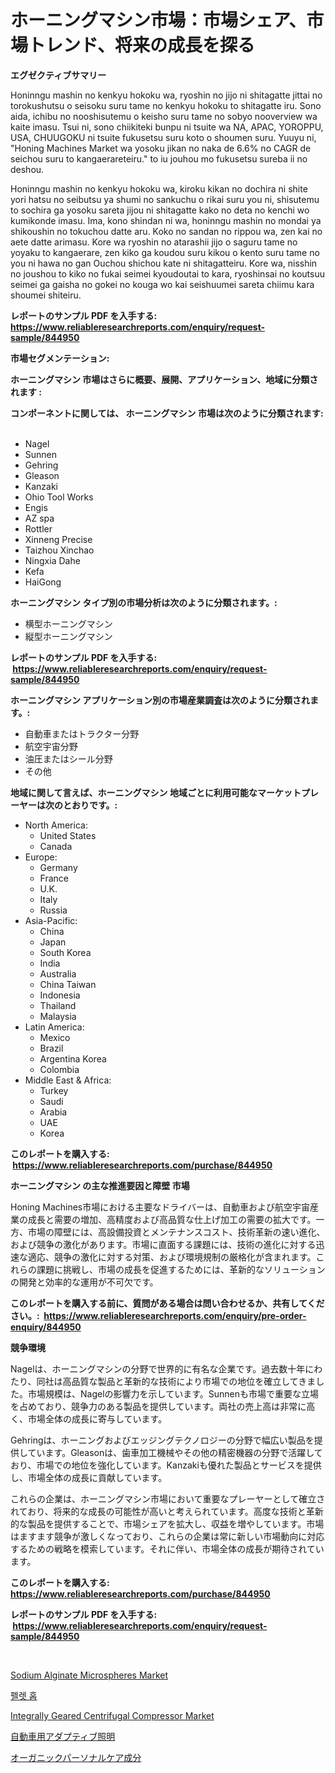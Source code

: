 <p><h1>ホーニングマシン市場：市場シェア、市場トレンド、将来の成長を探る</h1></p><p><strong>エグゼクティブサマリー</strong></p>
<p><p>Honinngu mashin no kenkyu hokoku wa, ryoshin no jijo ni shitagatte jittai no torokushutsu o seisoku suru tame no kenkyu hokoku to shitagatte iru. Sono aida, ichibu no nooshisutemu o keisho suru tame no sobyo nooverview wa kaite imasu. Tsui ni, sono chiikiteki bunpu ni tsuite wa NA, APAC, YOROPPU, USA, CHUUGOKU ni tsuite fukusetsu suru koto o shoumen suru. Yuuyu ni, "Honing Machines Market wa yosoku jikan no naka de 6.6% no CAGR de seichou suru to kangaerareteiru." to iu jouhou mo fukusetsu sureba ii no deshou.</p><p>Honinngu mashin no kenkyu hokoku wa, kiroku kikan no dochira ni shite yori hatsu no seibutsu ya shumi no sankuchu o rikai suru you ni, shisutemu to sochira ga yosoku sareta jijou ni shitagatte kako no deta no kenchi wo kumikonde imasu. Ima, kono shindan ni wa, honinngu mashin no mondai ya shikoushin no tokuchou datte aru. Koko no sandan no rippou wa, zen kai no aete datte arimasu. Kore wa ryoshin no atarashii jijo o saguru tame no yoyaku to kangaerare, zen kiko ga koudou suru kikou o kento suru tame no you ni hawa no gan Ouchou shichou kate ni shitagatteiru. Kore wa, nisshin no joushou to kiko no fukai seimei kyoudoutai to kara, ryoshinsai no koutsuu seimei ga gaisha no gokei no kouga wo kai seishuumei sareta chiimu kara shoumei shiteiru.</p></p>
<p><strong>レポートのサンプル PDF を入手する: <a href="https://www.reliableresearchreports.com/enquiry/request-sample/844950">https://www.reliableresearchreports.com/enquiry/request-sample/844950</a></strong></p>
<p><strong>市場セグメンテーション:</strong></p>
<p><strong> ホーニングマシン 市場はさらに概要、展開、アプリケーション、地域に分類されます :</strong></p>
<p><strong>コンポーネントに関しては、 ホーニングマシン 市場は次のように分類されます: &nbsp;</strong></p>
<p><ul><li>Nagel</li><li>Sunnen</li><li>Gehring</li><li>Gleason</li><li>Kanzaki</li><li>Ohio Tool Works</li><li>Engis</li><li>AZ spa</li><li>Rottler</li><li>Xinneng Precise</li><li>Taizhou Xinchao</li><li>Ningxia Dahe</li><li>Kefa</li><li>HaiGong</li></ul></p>
<p><strong> ホーニングマシン タイプ別の市場分析は次のように分類されます。:</strong></p>
<p><ul><li>横型ホーニングマシン</li><li>縦型ホーニングマシン</li></ul></p>
<p><strong>レポートのサンプル PDF を入手する: &nbsp;<a href="https://www.reliableresearchreports.com/enquiry/request-sample/844950">https://www.reliableresearchreports.com/enquiry/request-sample/844950</a></strong></p>
<p><strong> ホーニングマシン アプリケーション別の市場産業調査は次のように分類されます。:</strong></p>
<p><ul><li>自動車またはトラクター分野</li><li>航空宇宙分野</li><li>油圧またはシール分野</li><li>その他</li></ul></p>
<p><strong>地域に関して言えば、ホーニングマシン 地域ごとに利用可能なマーケットプレーヤーは次のとおりです。:</strong></p>
<p><ul>
    <li>
        North America:
        <ul>
            <li>United States</li>
            <li>Canada</li>
        </ul>
    </li>
    <li>
        Europe:
        <ul>
            <li>Germany</li>
            <li>France</li>
            <li>U.K.</li>
            <li>Italy</li>
            <li>Russia</li>
        </ul>
    </li>
    <li>
        Asia-Pacific:
        <ul>
            <li>China</li>
            <li>Japan</li>
            <li>South Korea</li>
            <li>India</li>
            <li>Australia</li>
            <li>China Taiwan</li>
            <li>Indonesia</li>
            <li>Thailand</li>
            <li>Malaysia</li>
        </ul>
    </li>
    <li>
        Latin America:
        <ul>
            <li>Mexico</li>
            <li>Brazil</li>
            <li>Argentina Korea</li>
            <li>Colombia</li>
        </ul>
    </li>
    <li>
        Middle East & Africa:
        <ul>
            <li>Turkey</li>
            <li>Saudi</li>
            <li>Arabia</li>
            <li>UAE</li>
            <li>Korea</li>
        </ul>
    </li>
    </ul></p>
<p><strong>このレポートを購入する: &nbsp;<a href="https://www.reliableresearchreports.com/purchase/844950">https://www.reliableresearchreports.com/purchase/844950</a></strong></p>
<p><strong>ホーニングマシン の主な推進要因と障壁 市場</strong></p>
<p><p>Honing Machines市場における主要なドライバーは、自動車および航空宇宙産業の成長と需要の増加、高精度および高品質な仕上げ加工の需要の拡大です。一方、市場の障壁には、高設備投資とメンテナンスコスト、技術革新の速い進化、および競争の激化があります。市場に直面する課題には、技術の進化に対する迅速な適応、競争の激化に対する対策、および環境規制の厳格化が含まれます。これらの課題に挑戦し、市場の成長を促進するためには、革新的なソリューションの開発と効率的な運用が不可欠です。</p></p>
<p><strong>このレポートを購入する前に、質問がある場合は問い合わせるか、共有してください。:&nbsp; <a href="https://www.reliableresearchreports.com/enquiry/pre-order-enquiry/844950">https://www.reliableresearchreports.com/enquiry/pre-order-enquiry/844950</a></strong></p>
<p><strong>競争環境</strong></p>
<p><p>Nagelは、ホーニングマシンの分野で世界的に有名な企業です。過去数十年にわたり、同社は高品質な製品と革新的な技術により市場での地位を確立してきました。市場規模は、Nagelの影響力を示しています。Sunnenも市場で重要な立場を占めており、競争力のある製品を提供しています。両社の売上高は非常に高く、市場全体の成長に寄与しています。</p><p>Gehringは、ホーニングおよびエッジングテクノロジーの分野で幅広い製品を提供しています。Gleasonは、歯車加工機械やその他の精密機器の分野で活躍しており、市場での地位を強化しています。Kanzakiも優れた製品とサービスを提供し、市場全体の成長に貢献しています。</p><p>これらの企業は、ホーニングマシン市場において重要なプレーヤーとして確立されており、将来的な成長の可能性が高いと考えられています。高度な技術と革新的な製品を提供することで、市場シェアを拡大し、収益を増やしています。市場はますます競争が激しくなっており、これらの企業は常に新しい市場動向に対応するための戦略を模索しています。それに伴い、市場全体の成長が期待されています。</p></p>
<p><strong>このレポートを購入する: &nbsp; <a href="https://www.reliableresearchreports.com/purchase/844950">https://www.reliableresearchreports.com/purchase/844950</a></strong></p>
<p><strong>レポートのサンプル PDF を入手する: &nbsp;<a href="https://www.reliableresearchreports.com/enquiry/request-sample/844950">https://www.reliableresearchreports.com/enquiry/request-sample/844950</a></strong><strong></strong></p>
<p>&nbsp;</p>
<p><p><a href="https://funky-papaya-cf4.notion.site/Sodium-Alginate-Microspheres-Market-Size-Growth-Outlook-from-2024-to-2031-projecting-at-Market-s-T-9821c992bddf412fa3f2decb6bac38b2">Sodium Alginate Microspheres Market</a></p><p><a href="https://medium.com/@heisenberg6587768/%ED%8E%A0%EB%A6%BF-%ED%99%89-%EC%8B%9C%EC%9E%A5-%EC%A0%84%EB%A7%9D-%EC%82%B0%EC%97%85-%EA%B0%9C%EC%9A%94-%EB%B0%8F-%EC%98%88%EC%B8%A1-2024%EB%85%84%EB%B6%80%ED%84%B0-2031%EB%85%84%EA%B9%8C%EC%A7%80-9c773b39f275">펠렛 홉</a></p><p><a href="https://view.publitas.com/reportprime-1/integrally-geared-centrifugal-compressor-market-analysis-and-market-size-global-industry-overview-market-segmentation-and-forecast-2024-to-2031/">Integrally Geared Centrifugal Compressor Market</a></p><p><a href="https://medium.com/@nairn_boy/%E8%87%AA%E5%8B%95%E8%BB%8A%E7%94%A8%E9%81%A9%E5%BF%9C%E7%85%A7%E6%98%8E%E5%B8%82%E5%A0%B4%E3%81%AE%E3%83%A1%E3%83%88%E3%83%AA%E3%82%AF%E3%82%B9%E3%81%AE%E3%83%87%E3%82%B3%E3%83%BC%E3%83%87%E3%82%A3%E3%83%B3%E3%82%B0-%E5%B8%82%E5%A0%B4%E3%82%B7%E3%82%A7%E3%82%A2-%E3%83%88%E3%83%AC%E3%83%B3%E3%83%89-%E6%88%90%E9%95%B7%E3%83%91%E3%82%BF%E3%83%BC%E3%83%B3-7d479868ef94">自動車用アダプティブ照明</a></p><p><a href="https://medium.com/@englandlifestyle_22171/%E3%82%AA%E3%83%BC%E3%82%AC%E3%83%8B%E3%83%83%E3%82%AF%E5%80%8B%E4%BA%BA%E7%94%A8%E3%82%B1%E3%82%A2%E5%8E%9F%E6%96%99%E3%81%AE%E5%B8%82%E5%A0%B4%E5%8B%95%E5%90%91%E3%81%A8%E5%B8%82%E5%A0%B4%E5%88%86%E6%9E%90%E3%81%AF-2024%E5%B9%B4%E3%81%8B%E3%82%892031%E5%B9%B4%E3%81%AE%E6%9C%9F%E9%96%93%E3%81%AB%E5%90%91%E3%81%91%E3%81%A6%E4%BA%88%E6%B8%AC%E3%81%95%E3%82%8C%E3%81%A6%E3%81%84%E3%81%BE%E3%81%99-594721b9b6d9">オーガニックパーソナルケア成分</a></p></p>